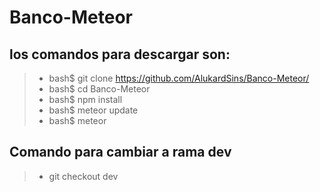# Banco-Meteor
## los comandos para descargar son:
>+ bash$ git clone https://github.com/AlukardSins/Banco-Meteor/
>+ bash$ cd Banco-Meteor
>+ bash$ npm install
>+ bash$ meteor update
>+ bash$ meteor
## Comando para cambiar a rama dev
>+ git checkout dev
